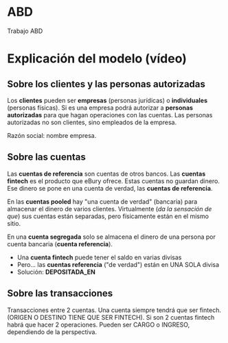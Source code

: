 # ABD
Trabajo ABD


# Explicación del modelo (vídeo)

## Sobre los **clientes** y las **personas autorizadas**
Los **clientes** pueden ser **empresas** (personas jurídicas) o **individuales** (personas físicas).
Si es una empresa podrá autorizar a **personas autorizadas** para que hagan operaciones con las cuentas.
Las personas autorizadas no son clientes, sino empleados de la empresa.

Razón social: nombre empresa.


## Sobre las **cuentas**
Las **cuentas de referencia** son cuentas de otros bancos.
Las **cuentas fintech** es el producto que eBury ofrece. Estas cuentas no guardan dinero. Ese dinero
se pone en una cuenta de verdad, las **cuentas de referencia**.

En las **cuentas pooled** hay "una cuenta de verdad" (bancaria) para almacenar el dinero de varios clientes.
Virtualmente (_da la sensación de que_) sus cuentas están separadas, pero físicamente están en el mismo sitio.

En una **cuenta segregada** solo se almacena el dinero de una persona por cuenta bancaria (**cuenta referencia**).

- Una **cuenta fintech** puede tener el saldo en varias divisas
- Pero... las **cuentas referencia** ("de verdad") están en UNA SOLA divisa
- Solución: **DEPOSITADA_EN**


## Sobre las transacciones
Transacciones entre 2 cuentas. Una cuenta siempre tendrá que ser fintech.(ORIGEN O DESTINO TIENE QUE SER FINTECH).
Si son 2 cuentas fintech habrá que hacer 2 operaciones. 
Pueden ser CARGO o INGRESO, dependiendo de la perspectiva. 
